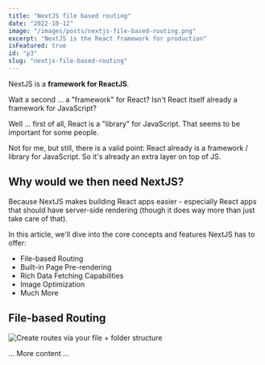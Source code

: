 ```yaml
---
title: "NextJS file based routing"
date: "2022-10-12"
image: "/images/posts/nextjs-file-based-routing.png"
excerpt: "NextJS is the React framework for production"
isFeatured: true
id: "p3"
slug: "nextjs-file-based-routing"
---
```


NextJS is a **framework for ReactJS**.

Wait a second ... a "framework" for React? Isn't React itself already a framework for JavaScript?

Well ... first of all, React is a "library" for JavaScript. That seems to be important for some people.

Not for me, but still, there is a valid point: React already is a framework / library for JavaScript. So it's already an extra layer on top of JS.

## Why would we then need NextJS?

Because NextJS makes building React apps easier - especially React apps that should have server-side rendering (though it does way more than just take care of that).

In this article, we'll dive into the core concepts and features NextJS has to offer:

- File-based Routing
- Built-in Page Pre-rendering
- Rich Data Fetching Capabilities
- Image Optimization
- Much More

## File-based Routing

![Create routes via your file + folder structure](/images/posts/nextjs-file-based-routing.png)

... More content ...
